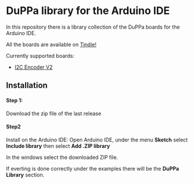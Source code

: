 # DuPPa library for the Arduino IDE

In this repository there is a library collection of the DuPPa boards for the Arduino IDE.

All the boards are available on [Tindie!](https://www.tindie.com/stores/Saimon/)



Currently supported boards:

- [I2C Encoder V2](https://github.com/Fattoresaimon/I2CEncoderV2)



## Installation

#### Step 1:

Download the zip file of the last release

#### Step2

Install on the Arduino IDE: 
Open Arduino IDE, under the menu **Sketch** select **Include library** then select **Add .ZIP library**

In the windows select the downloaded ZIP file.



If everting is done correctly under the examples there will be the **DuPPa Library** section.